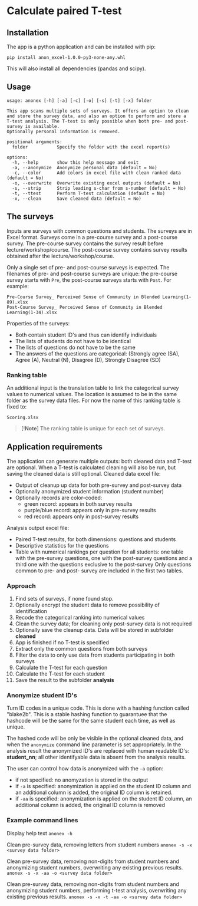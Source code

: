 # Calculate paired T-test

## Installation

The app is a python application and can be installed with pip:

```shell
pip install anon_excel-1.0.0-py3-none-any.whl
```

This will also install all dependencies (pandas and scipy).

## Usage

```
usage: anonex [-h] [-a] [-c] [-o] [-s] [-t] [-x] folder

This app scans multiple sets of surveys. It offers an option to clean and store the survey data, and also an option to perform and store a T-test analysis. The T-test is only possible when both pre- and post- survey is available.
Optionally personal information is removed.

positional arguments:
  folder           Specify the folder with the excel report(s)

options:
  -h, --help       show this help message and exit
  -a, --anonymize  Anonymize personal data (default = No)
  -c, --color      Add colors in excel file with clean ranked data (default = No)
  -o, --overwrite  Overwrite existing excel outputs (default = No)
  -s, --strip      Strip leading s-char from s-number (default = No)
  -t, --ttest      Perform T-test calculation (default = No)
  -x, --clean      Save cleaned data (default = No)
```

## The surveys

Inputs are surveys with common questions and students. The surveys are
in Excel format. Surveys come in a pre-course survey and a post-course survey. The
pre-course survey contains the survey result before lecture/workshop/course.
The post-course survey contains survey results obtained after the
lecture/workshop/course.

Only a single set of pre- and post-course surveys is expected.
The filenames of pre- and post-course surveys are unique: the pre-course survey
starts with `Pre`, the post-course surveys starts with `Post`. For example:

```
Pre-Course Survey_ Perceived Sense of Community in Blended Learning(1-89).xlsx
Post-Course Survey_ Perceived Sense of Community in Blended Learning(1-34).xlsx
```

Properties of the surveys:

- Both contain student ID's and thus can identify individuals
- The lists of students do not have to be identical
- The lists of questions do not have to be the same
- The answers of the questions are categorical:
  (Strongly agree (SA), Agree (A), Neutral (N),
  Disagree (D), Strongly Disagree (SD)

### Ranking table

An additional input is the translation table to link the categorical
survey values to numerical values. The location is assumed to be in the same
folder as the survey data files. For now the name of this ranking table is fixed to:

```
Scoring.xlsx
```

> [!**Note**]
> The ranking table is unique for each set of surveys.

## Application requirements

The application can generate multiple outputs: both cleaned data and T-test are optional.
When a T-test is calculated cleaning will also be run, but saving the cleaned data is still
optional.
Cleaned data excel file:

- Output of cleanup up data for both pre-survey and post-survey data
- Optionally anonymized student information (student number)
- Optionally records are color-coded:
  - green record: appears in both survey results
  - purple/blue record: appears only in pre-survey results
  - red record: appears only in post-survey results

Analysis output excel file:

- Paired T-test results, for both dimensions: questions and students
- Descriptive statistics for the questions
- Table with numerical rankings per question for all students: one table
  with the pre-survey questions, one with the post-survey questions and a third one
  with the questions exclusive to the post-survey
  Only questions common to pre- and post- survey are included in the first two tables.

### Approach

1. Find sets of surveys, if none found stop.
1. Optionally encrypt the student data to remove possibility of identification
1. Recode the categorical ranking into numerical values
1. Clean the survey data; for cleaning only post-survey data is not required
1. Optionally save the cleanup data. Data will be stored in subfolder **cleaned**
1. App is finished if no T-test is specified
1. Extract only the common questions from both surveys
1. Filter the data to only use data from students participating in both surveys
1. Calculate the T-test for each question
1. Calculate the T-test for each student
1. Save the result to the subfolder **analysis**

### Anonymize student ID's

Turn ID codes in a unique code. This is done with a hashing function
called "blake2b". This is a stable hashing function to guarantuee that the
hashcode will be the same for the same student each time, as well as unique.

The hashed code will be only be visible in the optional cleaned data, and when
the `anonymize` command line parameter is set appropriately. In the analysis
result the anonymized ID's are replaced with human readable ID's: **student_nn**;
all other identifyable data is absent from the analysis results.

The user can control how data is anonymized with the `-a` option:

- if not specified: no anomyzation is stored in the output
- if `-a` is specified: anonymization is applied on the student ID column and
  an additional column is added, the original ID column is retained.
- if `-aa` is specified: anonymization is applied on the student ID column, an
  additional column is added, the original ID column is removed

### Example command lines

Display help text
`anonex -h`

Clean pre-survey data, removing letters from student numbers
`anonex -s -x <survey data folder>`

Clean pre-survey data, removing non-digits from student numbers and
anonymizing student numbers, overwriting any existing previous results.
`anonex -s -x -aa -o <survey data folder>`

Clean pre-survey data, removing non-digits from student numbers and
anonymizing student numbers, performing t-test analysis, overwriting
any existing previous results.
`anonex -s -x -t -aa -o <survey data folder>`
